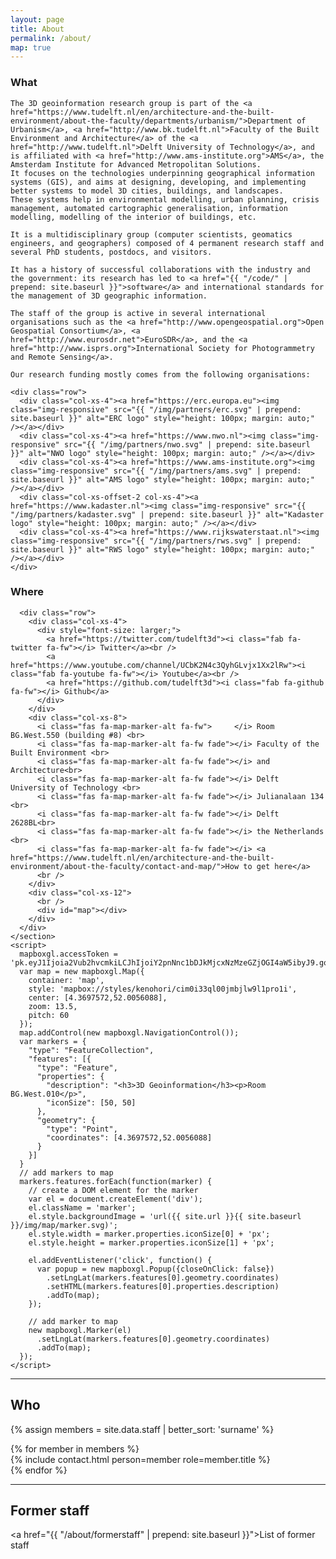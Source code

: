 ```yaml
---
layout: page
title: About
permalink: /about/
map: true
---
```


<div class="row">
  <div class="col-sm-6">
    <h3>What</h3>

    The 3D geoinformation research group is part of the <a href="https://www.tudelft.nl/en/architecture-and-the-built-environment/about-the-faculty/departments/urbanism/">Department of Urbanism</a>, <a href="http://www.bk.tudelft.nl">Faculty of the Built Environment and Architecture</a> of the <a href="http://www.tudelft.nl">Delft University of Technology</a>, and is affiliated with <a href="http://www.ams-institute.org">AMS</a>, the Amsterdam Institute for Advanced Metropolitan Solutions. 
    It focuses on the technologies underpinning geographical information systems (GIS), and aims at designing, developing, and implementing better systems to model 3D cities, buildings, and landscapes.
    These systems help in environmental modelling, urban planning, crisis management, automated cartographic generalisation, information modelling, modelling of the interior of buildings, etc.

    It is a multidisciplinary group (computer scientists, geomatics engineers, and geographers) composed of 4 permanent research staff and several PhD students, postdocs, and visitors.

    It has a history of successful collaborations with the industry and the government: its research has led to <a href="{{ "/code/" |  prepend: site.baseurl }}">software</a> and international standards for the management of 3D geographic information.

    The staff of the group is active in several international organisations such as the <a href="http://www.opengeospatial.org">Open Geospatial Consortium</a>, <a href="http://www.eurosdr.net">EuroSDR</a>, and the <a href="http://www.isprs.org">International Society for Photogrammetry and Remote Sensing</a>.

    Our research funding mostly comes from the following organisations:

    <div class="row">
      <div class="col-xs-4"><a href="https://erc.europa.eu"><img class="img-responsive" src="{{ "/img/partners/erc.svg" | prepend: site.baseurl }}" alt="ERC logo" style="height: 100px; margin: auto;" /></a></div>
      <div class="col-xs-4"><a href="https://www.nwo.nl"><img class="img-responsive" src="{{ "/img/partners/nwo.svg" | prepend: site.baseurl }}" alt="NWO logo" style="height: 100px; margin: auto;" /></a></div>
      <div class="col-xs-4"><a href="https://www.ams-institute.org"><img class="img-responsive" src="{{ "/img/partners/ams.svg" | prepend: site.baseurl }}" alt="AMS logo" style="height: 100px; margin: auto;" /></a></div>
      <div class="col-xs-offset-2 col-xs-4"><a href="https://www.kadaster.nl"><img class="img-responsive" src="{{ "/img/partners/kadaster.svg" | prepend: site.baseurl }}" alt="Kadaster logo" style="height: 100px; margin: auto;" /></a></div>
      <div class="col-xs-4"><a href="https://www.rijkswaterstaat.nl"><img class="img-responsive" src="{{ "/img/partners/rws.svg" | prepend: site.baseurl }}" alt="RWS logo" style="height: 100px; margin: auto;" /></a></div>
    </div>
  </div>
  <div class="col-sm-6">
    <section id="where">
      <h3>Where</h3>

      <div class="row">
        <div class="col-xs-4">
          <div style="font-size: larger;">
            <a href="https://twitter.com/tudelft3d"><i class="fab fa-twitter fa-fw"></i> Twitter</a><br /> 
            <a href="https://www.youtube.com/channel/UCbK2N4c3QyhGLvjx1Xx2lRw"><i class="fab fa-youtube fa-fw"></i> Youtube</a><br /> 
            <a href="https://github.com/tudelft3d"><i class="fab fa-github fa-fw"></i> Github</a>
          </div>
        </div>
        <div class="col-xs-8">
          <i class="fas fa-map-marker-alt fa-fw">     </i> Room BG.West.550 (building #8) <br>
          <i class="fas fa-map-marker-alt fa-fw fade"></i> Faculty of the Built Environment <br>
          <i class="fas fa-map-marker-alt fa-fw fade"></i> and Architecture<br>
          <i class="fas fa-map-marker-alt fa-fw fade"></i> Delft University of Technology <br>
          <i class="fas fa-map-marker-alt fa-fw fade"></i> Julianalaan 134 <br>
          <i class="fas fa-map-marker-alt fa-fw fade"></i> Delft 2628BL<br>
          <i class="fas fa-map-marker-alt fa-fw fade"></i> the Netherlands <br>
          <i class="fas fa-map-marker-alt fa-fw fade"></i> <a href="https://www.tudelft.nl/en/architecture-and-the-built-environment/about-the-faculty/contact-and-map/">How to get here</a>
          <br />
        </div>
        <div class="col-xs-12">
          <br />
          <div id="map"></div>
        </div>
      </div>
    </section>
    <script>
      mapboxgl.accessToken = 'pk.eyJ1Ijoia2Vub2hvcmkiLCJhIjoiY2pnNnc1bDJkMjcxNzMzeGZjOGI4aW5ibyJ9.gonBY78tu7tCtqUAQr5YfA';
      var map = new mapboxgl.Map({
        container: 'map',
        style: 'mapbox://styles/kenohori/cim0i33ql00jmbjlw9l1pro1i',
        center: [4.3697572,52.0056088],
        zoom: 13.5,
        pitch: 60
      });
      map.addControl(new mapboxgl.NavigationControl());
      var markers = {
        "type": "FeatureCollection",
        "features": [{
          "type": "Feature",
          "properties": {
            "description": "<h3>3D Geoinformation</h3><p>Room BG.West.010</p>",
            "iconSize": [50, 50]
          },
          "geometry": {
            "type": "Point",
            "coordinates": [4.3697572,52.0056088]
          }
        }]
      }
      // add markers to map
      markers.features.forEach(function(marker) {
        // create a DOM element for the marker
        var el = document.createElement('div');
        el.className = 'marker';
        el.style.backgroundImage = 'url({{ site.url }}{{ site.baseurl }}/img/map/marker.svg)';
        el.style.width = marker.properties.iconSize[0] + 'px';
        el.style.height = marker.properties.iconSize[1] + 'px';

        el.addEventListener('click', function() {
          var popup = new mapboxgl.Popup({closeOnClick: false})
            .setLngLat(markers.features[0].geometry.coordinates)
            .setHTML(markers.features[0].properties.description)
            .addTo(map);
        });

        // add marker to map
        new mapboxgl.Marker(el)
          .setLngLat(markers.features[0].geometry.coordinates)
          .addTo(map);
      });
    </script>
  </div>
</div>

- - - 

<section id="people">
  <h2>Who</h2>

  {% assign members = site.data.staff | better_sort: 'surname' %}

  <div class="row">
    {% for member in members %}
      <div class="col-md-3 col-sm-4 col-xs-6">
        {% include contact.html person=member role=member.title %}
      </div>
    {% endfor %}
  </div>
</section>

- - - 

<section name="people">
  <h2>Former staff</h2>

  <a href="{{ "/about/formerstaff" | prepend: site.baseurl }}">List of former staff</a>

</section>

